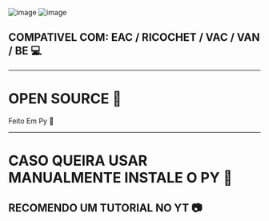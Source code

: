![image](https://github.com/user-attachments/assets/eae7899f-4ad0-4e38-9800-bc0262da8d49)
![image](https://github.com/user-attachments/assets/2494b4dc-d388-4913-a04e-5ab054b7ca43)






## COMPATIVEL COM: EAC / RICOCHET / VAC / VAN / BE 💻
---------------------------------------------------------------------------------------------------------------------------------------------------------------------------------------------------
# OPEN SOURCE 📍
Feito Em Py 🚀 

---------------------------------------------------------------------------------------------------------------------------------------------------------------------------------------------------

# CASO QUEIRA USAR MANUALMENTE INSTALE O PY 📜
## RECOMENDO UM TUTORIAL NO YT 📷
